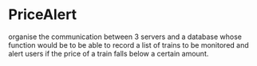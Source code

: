 # PriceAlert
organise the communication between 3 servers and a database whose function would be to be able to record a list of trains to be monitored and alert users if the price of a train falls below a certain amount.
